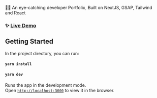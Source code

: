 👨‍🎓 An eye-catching developer Portfolio, Built on NextJS, GSAP, Tailwind and React 

### ✨ [Live Demo](https://rohankatara.vercel.app/)

## Getting Started 

In the project directory, you can run:

#### `yarn install`
#### `yarn dev`

Runs the app in the development mode.\
Open [`http://localhost:3000`](http://localhost:3000) to view it in the browser.
